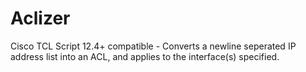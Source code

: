 Aclizer
=======

Cisco TCL Script  12.4+ compatible - Converts a newline seperated IP address list into an ACL, and applies to the interface(s) specified.
